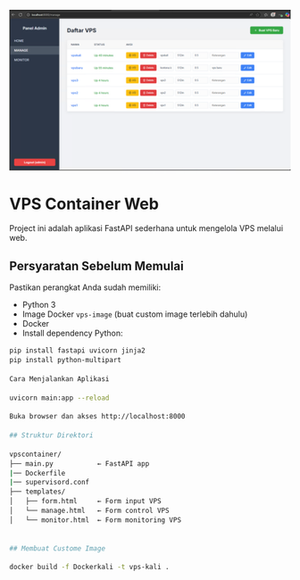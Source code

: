 ![Diagram VPS](images/ss.png)

# VPS Container Web

Project ini adalah aplikasi FastAPI sederhana untuk mengelola VPS melalui web.


## Persyaratan Sebelum Memulai

Pastikan perangkat Anda sudah memiliki:

- Python 3
- Image Docker `vps-image` (buat custom image terlebih dahulu)
- Docker
- Install dependency Python:

```bash
pip install fastapi uvicorn jinja2
pip install python-multipart

Cara Menjalankan Aplikasi

uvicorn main:app --reload

Buka browser dan akses http://localhost:8000

## Struktur Direktori

vpscontainer/
├── main.py           ← FastAPI app
|── Dockerfile
|── supervisord.conf
├── templates/
│   ├── form.html     ← Form input VPS
│   └── manage.html   ← Form control VPS
│   └── monitor.html  ← Form monitoring VPS


## Membuat Custome Image

docker build -f Dockerkali -t vps-kali .

